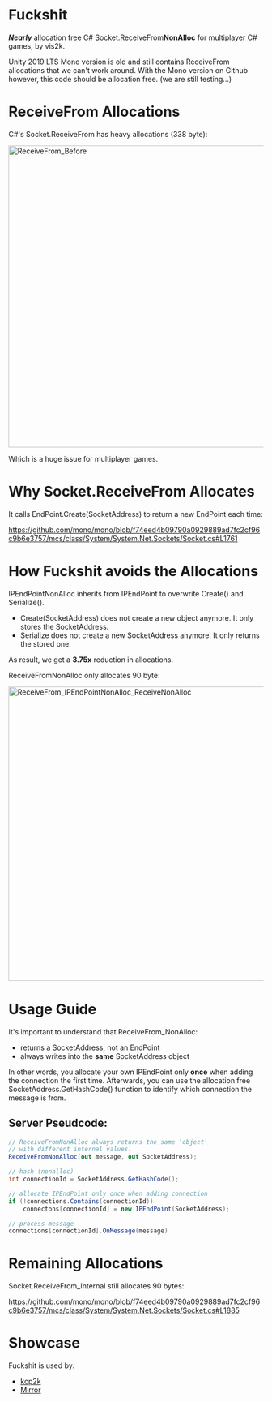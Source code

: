 # Fuckshit
**_Nearly_** allocation free C# Socket.ReceiveFrom**NonAlloc** for multiplayer C# games, by vis2k.

Unity 2019 LTS Mono version is old and still contains ReceiveFrom allocations that we can't work around.
With the Mono version on Github however, this code should be allocation free.
(we are still testing...)

# ReceiveFrom Allocations
C#'s Socket.ReceiveFrom has heavy allocations (338 byte):

<img width="595" alt="ReceiveFrom_Before" src="https://user-images.githubusercontent.com/16416509/120093573-d24f7f80-c14d-11eb-8afe-573942b71b60.png">

Which is a huge issue for multiplayer games.



# Why Socket.ReceiveFrom Allocates
It calls EndPoint.Create(SocketAddress) to return a new EndPoint each time:

https://github.com/mono/mono/blob/f74eed4b09790a0929889ad7fc2cf96c9b6e3757/mcs/class/System/System.Net.Sockets/Socket.cs#L1761

# How Fuckshit avoids the Allocations
IPEndPointNonAlloc inherits from IPEndPoint to overwrite Create() and Serialize().
* Create(SocketAddress) does not create a new object anymore. It only stores the SocketAddress.
* Serialize does not create a new SocketAddress anymore. It only returns the stored one.

As result, we get a **3.75x** reduction in allocations. 

ReceiveFromNonAlloc only allocates 90 byte:

<img width="580" alt="ReceiveFrom_IPEndPointNonAlloc_ReceiveNonAlloc" src="https://user-images.githubusercontent.com/16416509/120093652-3ffbab80-c14e-11eb-93e9-0d350bead4fa.png">

# Usage Guide
It's important to understand that ReceiveFrom_NonAlloc:
- returns a SocketAddress, not an EndPoint
- always writes into the **same** SocketAddress object

In other words, you allocate your own IPEndPoint only **once** when adding the connection the first time.
Afterwards, you can use the allocation free SocketAddress.GetHashCode() function to identify which connection the message is from.

## Server Pseudcode:
```csharp
// ReceiveFromNonAlloc always returns the same 'object'
// with different internal values.
ReceiveFromNonAlloc(out message, out SocketAddress);

// hash (nonalloc)
int connectionId = SocketAddress.GetHashCode();

// allocate IPEndPoint only once when adding connection
if (!connections.Contains(connectionId))
    connectons[connectionId] = new IPEndPoint(SocketAddress);

// process message
connections[connectionId].OnMessage(message)
```

# Remaining Allocations
Socket.ReceiveFrom_Internal still allocates 90 bytes:

https://github.com/mono/mono/blob/f74eed4b09790a0929889ad7fc2cf96c9b6e3757/mcs/class/System/System.Net.Sockets/Socket.cs#L1885

# Showcase
Fuckshit is used by:
* [kcp2k](https://github.com/vis2k/kcp2k/)
* [Mirror](https://github.com/vis2k/Mirror/)
